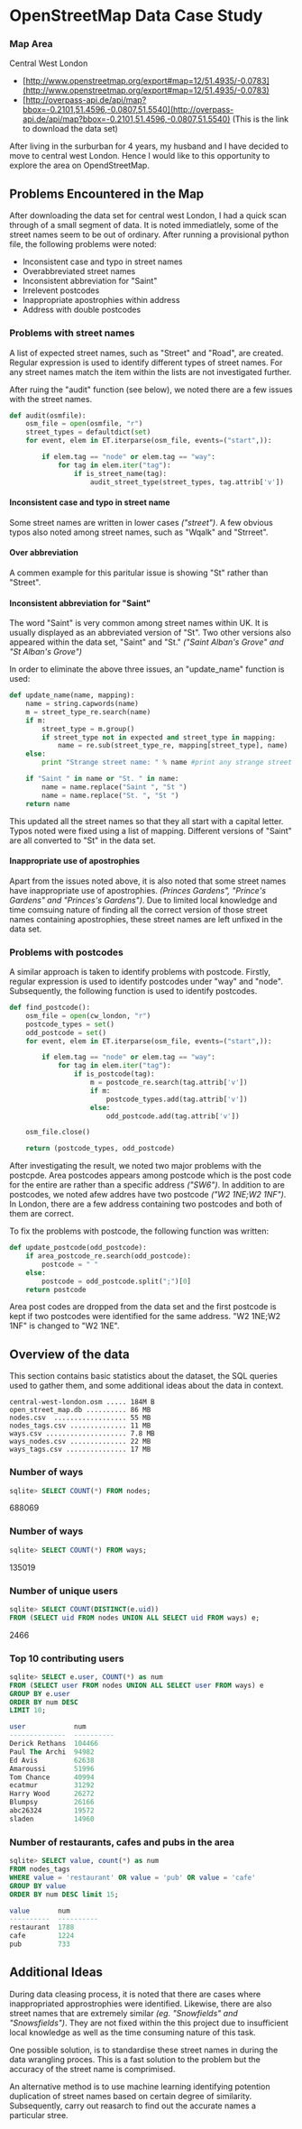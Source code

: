 # OpenStreetMap Data Case Study

### Map Area
Central West London
- [http://www.openstreetmap.org/export#map=12/51.4935/-0.0783](http://www.openstreetmap.org/export#map=12/51.4935/-0.0783)
- [http://overpass-api.de/api/map?bbox=-0.2101,51.4596,-0.0807,51.5540](http://overpass-api.de/api/map?bbox=-0.2101,51.4596,-0.0807,51.5540) (This is the link to download the data set)

After living in the surburban for 4 years, my husband and I have decided to move to central west London. Hence I would like to this opportunity to explore the area on OpendStreetMap.




## Problems Encountered in the Map
After downloading the data set for central west London, I had a quick scan through of a small segment of data. It is noted immediatlely, some of the street names seem to be out of ordinary.  After running a provisional python file, the following problems were noted:

- Inconsistent case and typo in street names
- Over­abbreviated street names 
- Inconsistent abbreviation for "Saint"
- Irrelevent postcodes
- Inappropriate apostrophies within address
- Address with double postcodes


### Problems with street names
A list of expected street names, such as "Street" and "Road", are created. Regular expression is used to identify different types of street names. For any street names match the item within the lists are not investigated further.  

After ruing the "audit" function (see below), we noted there are a few issues with the street names.
```python
def audit(osmfile):
    osm_file = open(osmfile, "r")
    street_types = defaultdict(set)
    for event, elem in ET.iterparse(osm_file, events=("start",)):

        if elem.tag == "node" or elem.tag == "way":
            for tag in elem.iter("tag"):
                if is_street_name(tag):
                    audit_street_type(street_types, tag.attrib['v'])
```

#### Inconsistent case and typo in street name
Some street names are written in lower cases *("street")*. A few obvious typos also noted among street names, such as "Wqalk" and "Strreet".

#### Over abbreviation
A commen example for this paritular issue is showing "St" rather than "Street".

#### Inconsistent abbreviation for "Saint"
The word "Saint" is very common among street names within UK. It is usually displayed as an abbreviated version of "St". Two other versions also appeared within the data set, "Saint" and "St." *("Saint Alban's Grove" and "St Alban's Grove")*

In order to eliminate the above three issues, an "update_name" function is used:
```python
def update_name(name, mapping):
    name = string.capwords(name) 
    m = street_type_re.search(name)
    if m:
        street_type = m.group()
        if street_type not in expected and street_type in mapping:
            name = re.sub(street_type_re, mapping[street_type], name)
    else:
        print "Strange street name: " % name #print any strange street name does not match the regular expression

    if "Saint " in name or "St. " in name: 
        name = name.replace("Saint ", "St ")
        name = name.replace("St. ", "St ")
    return name
```

This updated all the street names so that they all start with a capital letter. Typos noted were fixed using a list of mapping. Different versions of "Saint" are all converted to "St" in the data set.

#### Inappropriate use of apostrophies
Apart from the issues noted above, it is also noted that some street names have inappropriate use of apostrophies. *(Princes Gardens", "Prince's Gardens" and "Princes's Gardens")*. Due to limited local knowledge and time comsuing nature of finding all the correct version of those street names containing apostrophies, these street names are left unfixed in the data set.


### Problems with postcodes
A similar approach is taken to identify problems with postcode. Firstly, regular expression is used to identify postcodes under "way" and "node". Subsequently, the following function is used to identify postcodes.

```python
def find_postcode():
    osm_file = open(cw_london, "r")
    postcode_types = set()
    odd_postcode = set()
    for event, elem in ET.iterparse(osm_file, events=("start",)):

        if elem.tag == "node" or elem.tag == "way":
            for tag in elem.iter("tag"):
                if is_postcode(tag):
                    m = postcode_re.search(tag.attrib['v'])
                    if m:
                        postcode_types.add(tag.attrib['v'])  
                    else:
                        odd_postcode.add(tag.attrib['v'])

    osm_file.close()

    return (postcode_types, odd_postcode)
```

After investigating the result, we noted two major problems with the postcpde. Area postcodes appears among postcode which is the post code for the entire are rather than a specific address *("SW6")*. In addition to are postcodes, we noted afew addres have two postcode *("W2 1NE;W2 1NF")*. In London, there are a few address containing two postcodes and both of them are correct. 

To fix the problems with postcode, the following function was written:
```python
def update_postcode(odd_postcode):
    if area_postcode_re.search(odd_postcode):
        postcode = " "
    else:
        postcode = odd_postcode.split(";")[0]
    return postcode
```

Area post codes are dropped from the data set and the first postcode is kept if two postcodes were identified for the same address. "W2 1NE;W2 1NF" is changed to "W2 1NE".




## Overview of the data
This section contains basic statistics about the dataset, the SQL queries used to gather them, and some additional ideas about the data in context.

```
central-west-london.osm ..... 184M B
open_street_map.db .......... 86 MB
nodes.csv  .................. 55 MB
nodes_tags.csv .............. 11 MB
ways.csv .................... 7.8 MB
ways_nodes.csv .............. 22 MB
ways_tags.csv ............... 17 MB
```
### Number of ways
```sql
sqlite> SELECT COUNT(*) FROM nodes;
```
688069

### Number of ways
```sql
sqlite> SELECT COUNT(*) FROM ways;
```
135019

### Number of unique users
```sql
sqlite> SELECT COUNT(DISTINCT(e.uid))          
FROM (SELECT uid FROM nodes UNION ALL SELECT uid FROM ways) e;
```
2466

### Top 10 contributing users
```sql
sqlite> SELECT e.user, COUNT(*) as num 
FROM (SELECT user FROM nodes UNION ALL SELECT user FROM ways) e
GROUP BY e.user
ORDER BY num DESC
LIMIT 10;
```

```sql
user            num       
--------------  ----------
Derick Rethans  104466    
Paul The Archi  94982     
Ed Avis         62638     
Amaroussi       51996     
Tom Chance      40994     
ecatmur         31292     
Harry Wood      26272     
Blumpsy         26166     
abc26324        19572     
sladen          14960  
```

### Number of restaurants, cafes and pubs in the area

```sql
sqlite> SELECT value, count(*) as num 
FROM nodes_tags 
WHERE value = 'restaurant' OR value = 'pub' OR value = 'cafe' 
GROUP BY value 
ORDER BY num DESC limit 15;
```

```sql
value       num       
----------  ----------
restaurant  1788      
cafe        1224      
pub         733  
```


## Additional Ideas
During data cleasing process, it is noted that there are cases where inappropriated approstrophies were identified. Likewise, there are also street names that are extremely similar *(eg. "Snowfields" and "Snowsfields")*. They are not fixed within the this project due to insufficient local knowledge as well as the time consuming nature of this task.

One possible solution, is to standardise these street names in during the data wrangling proces. This is a fast solution to the problem but the accuracy of the street name is comprimised.

An alternative method is to use machine learning identifying potention duplication of street names based on certain degree of similarity. Subsequently, carry out reasarch to find out the accurate names a particular stree.

